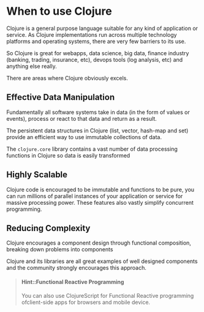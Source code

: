# When to use Clojure
Clojure is a general purpose language suitable for any kind of application or service.  As Clojure implementations run across multiple technology platforms and operating systems, there are very few barriers to its use.

So Clojure is great for webapps, data science, big data, finance industry (banking, trading, insurance, etc), devops tools (log analysis, etc) and anything else really.

There are areas where Clojure obviously excels.

## Effective Data Manipulation
Fundamentally all software systems take in data (in the form of values or events), process or react to that data and return as a result.

The persistent data structures in Clojure (list, vector, hash-map and set) provide an efficient way to use immutable collections of data.

The `clojure.core` library contains a vast number of data processing functions in Clojure so data is easily transformed

## Highly Scalable
Clojure code is encouraged to be immutable and functions to be pure, you can run millions of parallel instances of your application or service for massive processing power.  These features also vastly simplify concurrent programming.

## Reducing Complexity
Clojure encourages a component design through functional composition, breaking down problems into components

Clojure and its libraries are all great examples of well designed components and the community strongly encourages this approach.

> #### Hint::Functional Reactive Programming
> You can also use ClojureScript for Functional Reactive programming ofclient-side apps for browsers and mobile device.
